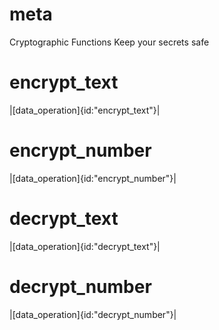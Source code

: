 # meta

Cryptographic Functions
Keep your secrets safe

# encrypt_text

|[data_operation]{id:"encrypt_text"}|

# encrypt_number

|[data_operation]{id:"encrypt_number"}|

# decrypt_text

|[data_operation]{id:"decrypt_text"}|

# decrypt_number

|[data_operation]{id:"decrypt_number"}|
